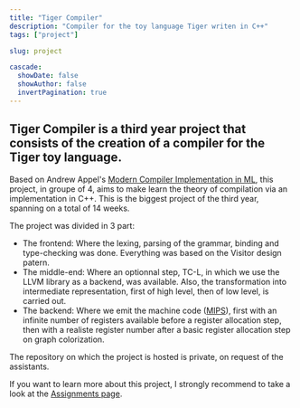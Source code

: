 ```yaml
---
title: "Tiger Compiler"
description: "Compiler for the toy language Tiger writen in C++"
tags: ["project"]

slug: project

cascade:
  showDate: false
  showAuthor: false
  invertPagination: true
---
```


## Tiger Compiler is a third year project that consists of the creation of a compiler for the Tiger toy language.
Based on Andrew Appel's [Modern Compiler Implementation in ML](https://www.cs.princeton.edu/~appel/modern/ml/), this project, in groupe of 4, aims to make learn the theory of compilation via an implementation in C++. This is the biggest project of the third year, spanning on a total of 14 weeks.

The project was divided in 3 part:
- The frontend: Where the lexing, parsing of the grammar, binding and type-checking was done. Everything was based on the Visitor design patern.
- The middle-end: Where an optionnal step, TC-L, in which we use the LLVM library as a backend, was available. Also, the transformation into intermediate representation, first of high level, then of low level, is carried out.
- The backend: Where we emit the machine code ([MIPS](https://en.wikipedia.org/wiki/MIPS_architecture)), first with an infinite number of registers available before a register allocation step, then with a realiste register number after a basic register allocation step on graph colorization.

The repository on which the project is hosted is private, on request of the assistants.

If you want to learn more about this project, I strongly recommend to take a look at the [Assignments page](https://assignments.assistants.epita.fr/index.html).